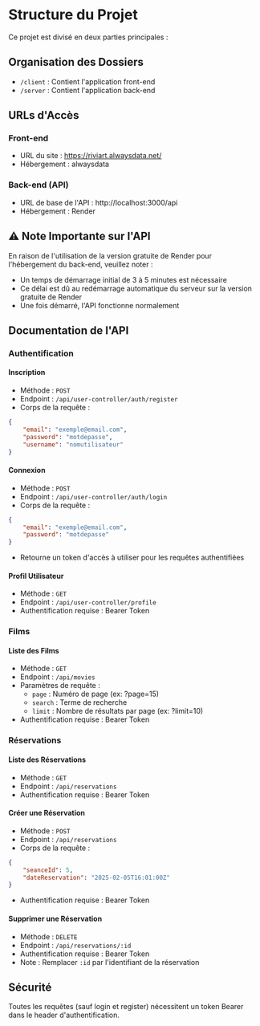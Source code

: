 # Structure du Projet

Ce projet est divisé en deux parties principales :

## Organisation des Dossiers

- `/client` : Contient l'application front-end
- `/server` : Contient l'application back-end

## URLs d'Accès

### Front-end
- URL du site : https://riviart.alwaysdata.net/
- Hébergement : alwaysdata

### Back-end (API)
- URL de base de l'API : http://localhost:3000/api
- Hébergement : Render

## ⚠️ Note Importante sur l'API

En raison de l'utilisation de la version gratuite de Render pour l'hébergement du back-end, veuillez noter :
- Un temps de démarrage initial de 3 à 5 minutes est nécessaire
- Ce délai est dû au redémarrage automatique du serveur sur la version gratuite de Render
- Une fois démarré, l'API fonctionne normalement

## Documentation de l'API

### Authentification

#### Inscription
- Méthode : `POST`
- Endpoint : `/api/user-controller/auth/register`
- Corps de la requête :
```json
{
    "email": "exemple@email.com",
    "password": "motdepasse",
    "username": "nomutilisateur"
}
```

#### Connexion
- Méthode : `POST`
- Endpoint : `/api/user-controller/auth/login`
- Corps de la requête :
```json
{
    "email": "exemple@email.com",
    "password": "motdepasse"
}
```
- Retourne un token d'accès à utiliser pour les requêtes authentifiées

#### Profil Utilisateur
- Méthode : `GET`
- Endpoint : `/api/user-controller/profile`
- Authentification requise : Bearer Token

### Films

#### Liste des Films
- Méthode : `GET`
- Endpoint : `/api/movies`
- Paramètres de requête :
  - `page` : Numéro de page (ex: ?page=15)
  - `search` : Terme de recherche
  - `limit` : Nombre de résultats par page (ex: ?limit=10)
- Authentification requise : Bearer Token

### Réservations

#### Liste des Réservations
- Méthode : `GET`
- Endpoint : `/api/reservations`
- Authentification requise : Bearer Token

#### Créer une Réservation
- Méthode : `POST`
- Endpoint : `/api/reservations`
- Corps de la requête :
```json
{
    "seanceId": 5,
    "dateReservation": "2025-02-05T16:01:00Z"
}
```
- Authentification requise : Bearer Token

#### Supprimer une Réservation
- Méthode : `DELETE`
- Endpoint : `/api/reservations/:id`
- Authentification requise : Bearer Token
- Note : Remplacer `:id` par l'identifiant de la réservation

## Sécurité
Toutes les requêtes (sauf login et register) nécessitent un token Bearer dans le header d'authentification.

